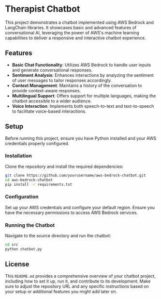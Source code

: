 # Therapist Chatbot

This project demonstrates a chatbot implemented using AWS Bedrock and LangChain libraries. It showcases basic and advanced features of conversational AI, leveraging the power of AWS's machine learning capabilities to deliver a responsive and interactive chatbot experience.

## Features

- **Basic Chat Functionality**: Utilizes AWS Bedrock to handle user inputs and generate conversational responses.
- **Sentiment Analysis**: Enhances interactions by analyzing the sentiment of user messages to tailor responses accordingly.
- **Context Management**: Maintains a history of the conversation to provide context-aware responses.
- **Multilingual Support**: Offers support for multiple languages, making the chatbot accessible to a wider audience.
- **Voice Interaction**: Implements both speech-to-text and text-to-speech to facilitate voice-based interactions.

## Setup

Before running this project, ensure you have Python installed and your AWS credentials properly configured.

### Installation

Clone the repository and install the required dependencies:

```bash
git clone https://github.com/yourusername/aws-bedrock-chatbot.git
cd aws-bedrock-chatbot
pip install -r requirements.txt
```

### Configuration

Set up your AWS credentials and configure your default region. Ensure you have the necessary permissions to access AWS Bedrock services.

### Running the Chatbot

Navigate to the source directory and run the chatbot:

```bash
cd src
python chatbot.py
```

## License


This `README.md` provides a comprehensive overview of your chatbot project, including how to set it up, run it, and contribute to its development. Make sure to adjust the repository URL and any specific instructions based on your setup or additional features you might add later on.






